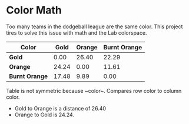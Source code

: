 # Color Math

Too many teams in the dodgeball league are the same color.
This project tires to solve this issue with math and the 
Lab colorspace.


| Color            | **Gold** | **Orange** | **Burnt Orange** |
|------------------|----------|------------|------------------|
| **Gold**         | 0.00     | 26.40      | 22.29            |
| **Orange**       | 24.24    | 0.00       | 11.61            |
| **Burnt Orange** | 17.48    | 9.89       | 0.00             |

Table is not symmetric because ~color~. Compares row color to column color.
- Gold to Orange is a distance of 26.40
- Orange to Gold is 24.24.